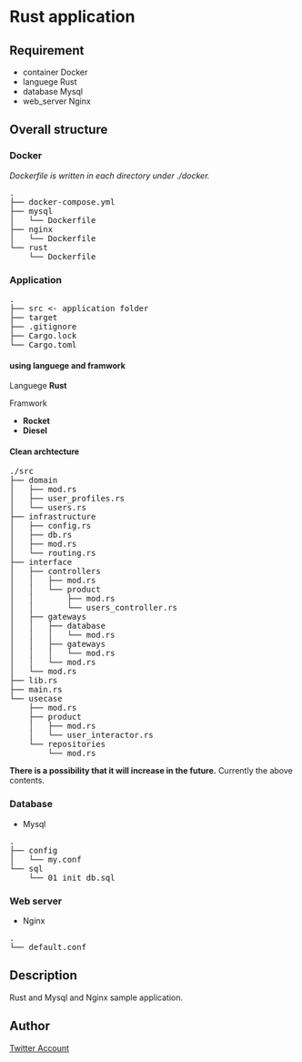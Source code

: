 
# Rust application

## Requirement
- container Docker
- languege Rust
- database Mysql
- web_server Nginx


## Overall structure

### Docker

_Dockerfile is written in each directory under ./docker._

<pre>
.
├── docker-compose.yml
├── mysql
│   └── Dockerfile
├── nginx
│   └── Dockerfile
└── rust
    └── Dockerfile
</pre>

### Application

<pre>
.
├── src <- application folder
├── target
├── .gitignore
├── Cargo.lock
└── Cargo.toml
</pre>

#### using languege and framwork

Languege __Rust__

Framwork
- __Rocket__
- __Diesel__

#### Clean archtecture

<pre>
./src
├── domain
│   ├── mod.rs
│   ├── user_profiles.rs
│   └── users.rs
├── infrastructure
│   ├── config.rs
│   ├── db.rs
│   ├── mod.rs
│   └── routing.rs
├── interface
│   ├── controllers
│   │   ├── mod.rs
│   │   └── product
│   │       ├── mod.rs
│   │       └── users_controller.rs
│   ├── gateways
│   │   ├── database
│   │   │   └── mod.rs
│   │   ├── gateways
│   │   │   └── mod.rs
│   │   └── mod.rs
│   └── mod.rs
├── lib.rs
├── main.rs
└── usecase
    ├── mod.rs
    ├── product
    │   ├── mod.rs
    │   └── user_interactor.rs
    └── repositories
        └── mod.rs
</pre>

__There is a possibility that it will increase in the future.__
Currently the above contents.

### Database

- Mysql

<pre>
.
├── config
│   └── my.conf
└── sql
    └── 01_init_db.sql
</pre>

### Web server

- Nginx

<pre>
.
└── default.conf
</pre>


## Description
Rust and Mysql and Nginx sample application.


## Author

[Twitter Account](https://twitter.com/shogo_mthr123)
